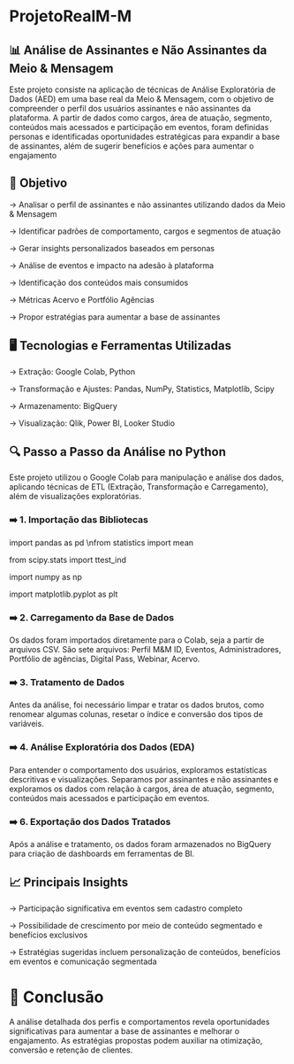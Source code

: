 # ProjetoRealM-M

## 📊 Análise de Assinantes e Não Assinantes da Meio & Mensagem

Este projeto consiste na aplicação de técnicas de Análise Exploratória de Dados (AED) em uma base real da Meio & Mensagem, com o objetivo de compreender o perfil dos usuários assinantes e não assinantes da plataforma. A partir de dados como cargos, área de atuação, segmento, conteúdos mais acessados e participação em eventos, foram definidas personas e identificadas oportunidades estratégicas para expandir a base de assinantes, além de sugerir benefícios e ações para aumentar o engajamento

## 🎯 Objetivo

→ Analisar o perfil de assinantes e não assinantes utilizando dados da Meio & Mensagem

→ Identificar padrões de comportamento, cargos e segmentos de atuação

→ Gerar insights personalizados baseados em personas

→ Análise de eventos e impacto na adesão à plataforma

→ Identificação dos conteúdos mais consumidos

→ Métricas Acervo e Portfólio Agências

→ Propor estratégias para aumentar a base de assinantes

## 🖥️ Tecnologias e Ferramentas Utilizadas

→ Extração: Google Colab, Python

→ Transformação e Ajustes: Pandas, NumPy, Statistics, Matplotlib, Scipy

→ Armazenamento: BigQuery

→ Visualização: Qlik, Power BI, Looker Studio

## 🔍 Passo a Passo da Análise no Python
Este projeto utilizou o Google Colab para manipulação e análise dos dados, aplicando técnicas de ETL (Extração, Transformação e Carregamento), além de visualizações exploratórias.

### ➡️ 1. Importação das Bibliotecas
import pandas as pd
\nfrom statistics import mean

from scipy.stats import ttest_ind

import numpy as np

import matplotlib.pyplot as plt

### ➡️ 2. Carregamento da Base de Dados
Os dados foram importados diretamente para o Colab, seja a partir de arquivos CSV. São sete arquivos: Perfil M&M ID, Eventos, Administradores, Portfólio de agências, Digital Pass, Webinar, Acervo.

### ➡️ 3. Tratamento de Dados
Antes da análise, foi necessário limpar e tratar os dados brutos, como renomear algumas colunas, resetar o índice e conversão dos tipos de variáveis.

### ➡️ 4. Análise Exploratória dos Dados (EDA)
Para entender o comportamento dos usuários, exploramos estatísticas descritivas e visualizações. Separamos por assinantes e não assinantes e exploramos os dados com relação à cargos, área de atuação, segmento, conteúdos mais acessados e participação em eventos.

### ➡️ 6. Exportação dos Dados Tratados
Após a análise e tratamento, os dados foram armazenados no BigQuery para criação de dashboards em ferramentas de BI.

## 📈 Principais Insights

→ Participação significativa em eventos sem cadastro completo

→ Possibilidade de crescimento por meio de conteúdo segmentado e benefícios exclusivos

→ Estratégias sugeridas incluem personalização de conteúdos, benefícios em eventos e comunicação segmentada

# 🚀 Conclusão
A análise detalhada dos perfis e comportamentos revela oportunidades significativas para aumentar a base de assinantes e melhorar o engajamento. As estratégias propostas podem auxiliar na otimização, conversão e retenção de clientes.




